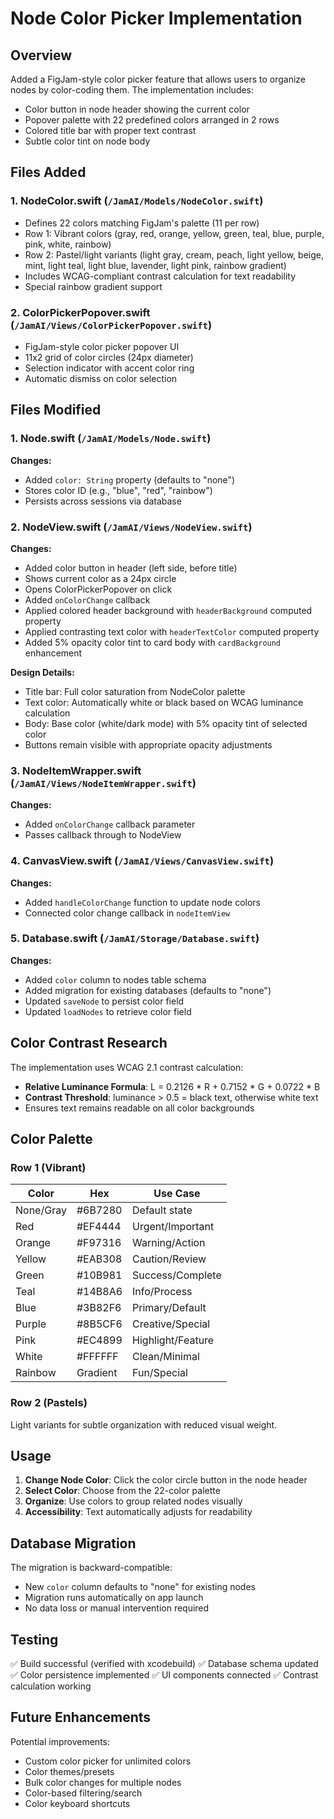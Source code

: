 # Node Color Picker Implementation

## Overview
Added a FigJam-style color picker feature that allows users to organize nodes by color-coding them. The implementation includes:
- Color button in node header showing the current color
- Popover palette with 22 predefined colors arranged in 2 rows
- Colored title bar with proper text contrast
- Subtle color tint on node body

## Files Added

### 1. NodeColor.swift (`/JamAI/Models/NodeColor.swift`)
- Defines 22 colors matching FigJam's palette (11 per row)
- Row 1: Vibrant colors (gray, red, orange, yellow, green, teal, blue, purple, pink, white, rainbow)
- Row 2: Pastel/light variants (light gray, cream, peach, light yellow, beige, mint, light teal, light blue, lavender, light pink, rainbow gradient)
- Includes WCAG-compliant contrast calculation for text readability
- Special rainbow gradient support

### 2. ColorPickerPopover.swift (`/JamAI/Views/ColorPickerPopover.swift`)
- FigJam-style color picker popover UI
- 11x2 grid of color circles (24px diameter)
- Selection indicator with accent color ring
- Automatic dismiss on color selection

## Files Modified

### 1. Node.swift (`/JamAI/Models/Node.swift`)
**Changes:**
- Added `color: String` property (defaults to "none")
- Stores color ID (e.g., "blue", "red", "rainbow")
- Persists across sessions via database

### 2. NodeView.swift (`/JamAI/Views/NodeView.swift`)
**Changes:**
- Added color button in header (left side, before title)
- Shows current color as a 24px circle
- Opens ColorPickerPopover on click
- Added `onColorChange` callback
- Applied colored header background with `headerBackground` computed property
- Applied contrasting text color with `headerTextColor` computed property
- Added 5% opacity color tint to card body with `cardBackground` enhancement

**Design Details:**
- Title bar: Full color saturation from NodeColor palette
- Text color: Automatically white or black based on WCAG luminance calculation
- Body: Base color (white/dark mode) with 5% opacity tint of selected color
- Buttons remain visible with appropriate opacity adjustments

### 3. NodeItemWrapper.swift (`/JamAI/Views/NodeItemWrapper.swift`)
**Changes:**
- Added `onColorChange` callback parameter
- Passes callback through to NodeView

### 4. CanvasView.swift (`/JamAI/Views/CanvasView.swift`)
**Changes:**
- Added `handleColorChange` function to update node colors
- Connected color change callback in `nodeItemView`

### 5. Database.swift (`/JamAI/Storage/Database.swift`)
**Changes:**
- Added `color` column to nodes table schema
- Added migration for existing databases (defaults to "none")
- Updated `saveNode` to persist color field
- Updated `loadNodes` to retrieve color field

## Color Contrast Research

The implementation uses WCAG 2.1 contrast calculation:
- **Relative Luminance Formula**: L = 0.2126 * R + 0.7152 * G + 0.0722 * B
- **Contrast Threshold**: luminance > 0.5 = black text, otherwise white text
- Ensures text remains readable on all color backgrounds

## Color Palette

### Row 1 (Vibrant)
| Color | Hex | Use Case |
|-------|-----|----------|
| None/Gray | #6B7280 | Default state |
| Red | #EF4444 | Urgent/Important |
| Orange | #F97316 | Warning/Action |
| Yellow | #EAB308 | Caution/Review |
| Green | #10B981 | Success/Complete |
| Teal | #14B8A6 | Info/Process |
| Blue | #3B82F6 | Primary/Default |
| Purple | #8B5CF6 | Creative/Special |
| Pink | #EC4899 | Highlight/Feature |
| White | #FFFFFF | Clean/Minimal |
| Rainbow | Gradient | Fun/Special |

### Row 2 (Pastels)
Light variants for subtle organization with reduced visual weight.

## Usage

1. **Change Node Color**: Click the color circle button in the node header
2. **Select Color**: Choose from the 22-color palette
3. **Organize**: Use colors to group related nodes visually
4. **Accessibility**: Text automatically adjusts for readability

## Database Migration

The migration is backward-compatible:
- New `color` column defaults to "none" for existing nodes
- Migration runs automatically on app launch
- No data loss or manual intervention required

## Testing

✅ Build successful (verified with xcodebuild)
✅ Database schema updated
✅ Color persistence implemented
✅ UI components connected
✅ Contrast calculation working

## Future Enhancements

Potential improvements:
- Custom color picker for unlimited colors
- Color themes/presets
- Bulk color changes for multiple nodes
- Color-based filtering/search
- Color keyboard shortcuts
